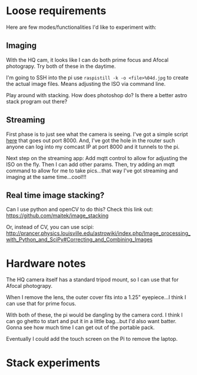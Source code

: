 # Loose requirements
Here are few modes/functionalities I'd like to experiment with:
## Imaging
With the HQ cam, it looks like I can do both prime focus and Afocal photograpy.  Try both of these in the daytime.

I'm going to SSH into the pi use `raspistill -k -o <file>%04d.jpg` to create the actual image files. 
Means adjusting the ISO via command line.

Play around with stacking.  How does photoshop do?  Is there a better astro stack program out there?
## Streaming
First phase is to just see what the camera is seeing.  I've got a simple script [here](https://github.com/gsalaman/simple_stream) that goes out port 8000.  And, I've got the hole in the router such 
anyone can log into my comcast IP at port 8000 and it tunnels to the pi.

Next step on the streaming app:  Add mqtt control to allow for adjusting the ISO on the fly.  Then I can add other params. Then, try adding an mqtt command to allow for me to take pics...that way I've got streaming and imaging at the same time...cool!!!

## Real time image stacking?
Can I use python and openCV to do this?  Check this link out:
https://github.com/maitek/image_stacking

Or, instead of CV, you can use scipi:
http://prancer.physics.louisville.edu/astrowiki/index.php/Image_processing_with_Python_and_SciPy#Correcting_and_Combining_Images


# Hardware notes
The HQ camera itself has a standard tripod mount, so I can use that for Afocal photograpy.  

When I remove the lens, the outer cover fits into a 1.25" eyepiece...I think I can use that for prime focus.

With both of these, the pi would be dangling by the camera cord.  I think I can go ghetto to start and put it in a little bag...but I'd also want batter.  Gonna see how much time I can get out of the portable pack.  

Eventually I could add the touch screen on the Pi to remove the laptop.

# Stack experiments

